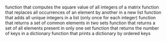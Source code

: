 function that computes the square value of all integers of a matrix function that replaces all occurrences of an element by another in a new list function that adds all unique integers in a list (only once for each integer) function that returns a set of common elements in two sets function that returns a set of all elements present in only one set function that returns the number of keys in a dictionary function that prints a dictionary by ordered keys
